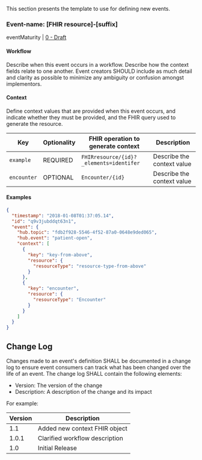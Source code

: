 This section presents the template to use for defining new events. 

### Event-name: [FHIR resource]-[suffix]

eventMaturity | [0 - Draft](3-1-2-eventmaturitymodel.html)

#### Workflow

Describe when this event occurs in a workflow. Describe how the context fields relate to one another. Event creators SHOULD include as much detail and clarity as possible to minimize any ambiguity or confusion amongst implementors.

#### Context

Define context values that are provided when this event occurs, and indicate whether they must be provided, and the FHIR query used to generate the resource.

Key | Optionality | FHIR operation to generate context | Description
----- | -------- | ---- | ---- 
`example` | REQUIRED | `FHIRresource/{id}?_elements=identifer` | Describe the context value
`encounter` | OPTIONAL | `Encounter/{id}` | Describe the context value

#### Examples

```json
{
  "timestamp": "2018-01-08T01:37:05.14",
  "id": "q9v3jubddqt63n1",
  "event": {
    "hub.topic": "fdb2f928-5546-4f52-87a0-0648e9ded065",
    "hub.event": "patient-open",
    "context": [
      {
        "key": "key-from-above",
        "resource": {
          "resourceType": "resource-type-from-above"
        }
      },
      {
        "key": "encounter",
        "resource": {
          "resourceType": "Encounter"
        } 
      }
    ]
  }
}
```

## Change Log

Changes made to an event's definition SHALL be documented in a change log to ensure event consumers can track what has been changed over the life of an event. The change log SHALL contain the following elements:

- Version: The version of the change
- Description: A description of the change and its impact

For example:

Version | Description
---- | ----
1.1 | Added new context FHIR object
1.0.1 | Clarified workflow description
1.0 | Initial Release

